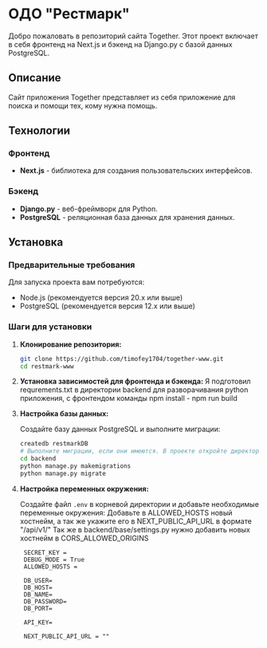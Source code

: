# ОДО "Рестмарк"

Добро пожаловать в репозиторий сайта Together. Этот проект включает в себя фронтенд на Next.js и бэкенд на Django.py с базой данных PostgreSQL.

## Описание

Сайт приложения Together представляет из себя приложение для поиска и помощи тех, кому нужна помощь.

## Технологии

### Фронтенд

- **Next.js** - библиотека для создания пользовательских интерфейсов.

### Бэкенд

- **Django.py** - веб-фреймворк для Python.
- **PostgreSQL** - реляционная база данных для хранения данных.

## Установка

### Предварительные требования

Для запуска проекта вам потребуются:

- Node.js (рекомендуется версия 20.x или выше)
- PostgreSQL (рекомендуется версия 12.x или выше)

### Шаги для установки

1. **Клонирование репозитория:**

   ```sh
   git clone https://github.com/timofey1704/together-www.git
   cd restmark-www
   ```

2. **Установка зависимостей для фронтенда и бэкенда:**
   Я подготовил requrements.txt в директории backend для разворачивания python приложения, с фронтендом команды npm install - npm run build

3. **Настройка базы данных:**

   Создайте базу данных PostgreSQL и выполните миграции:

   ```sh
   createdb restmarkDB
   # Выполните миграции, если они имеются. В проекте откройте директорию backend
   cd backend
   python manage.py makemigrations
   python manage.py migrate
   ```

4. **Настройка переменных окружения:**

   Создайте файл `.env` в корневой директории и добавьте необходимые переменные окружения:
   Добавьте в ALLOWED_HOSTS новый хостнейм, а так же укажите его в NEXT_PUBLIC_API_URL в формате "<hostname>/api/v1/"
   Так же в backend/base/settings.py нужно добавить новых хостнейм в CORS_ALLOWED_ORIGINS

   ```env
    SECRET_KEY =
    DEBUG_MODE = True
    ALLOWED_HOSTS =

    DB_USER=
    DB_HOST=
    DB_NAME=
    DB_PASSWORD=
    DB_PORT=

    API_KEY=

    NEXT_PUBLIC_API_URL = ""
   ```
